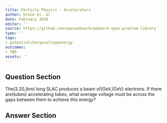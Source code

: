 ```yaml
---
title: Particle Physics - Accelerators
author: Urone et. al
date: February 2018
editor: ''
source: https://github.com/openwebwork/webwork-open-problem-library
type: ''
tags:
- potentialchargevoltageenergy
outcomes:
- TBD
assets: ''
---
```


## Question Section 

The(3.20,(km) long SLAC produces a beam of(GeV,(GeV) electrons. If there are(tubes) accelerating tubes, what average voltage must be across the gaps between them to achieve this energy?



## Answer Section

